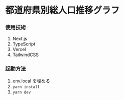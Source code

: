 # 都道府県別総人口推移グラフ

### 使用技術

1. Next.js
2. TypeScript
3. Vercel
4. TailwindCSS

### 起動方法

1. env.local を埋める
2. `yarn install`
3. `yarn dev`
